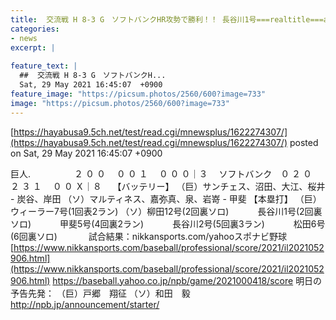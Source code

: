 ```yaml
---
title:  交流戦 H 8-3 G　ソフトバンクHR攻勢で勝利！！ 長谷川1号===realtitle===amp;2号 柳田12号 甲斐5号 松田6号HR  巨人今日も勝てず  
categories:
- news
excerpt: |
  
feature_text: |
  ##  交流戦 H 8-3 G　ソフトバンクH...
  Sat, 29 May 2021 16:45:07  +0900
feature_image: "https://picsum.photos/2560/600?image=733"
image: "https://picsum.photos/2560/600?image=733"
---
```


[https://hayabusa9.5ch.net/test/read.cgi/mnewsplus/1622274307/](https://hayabusa9.5ch.net/test/read.cgi/mnewsplus/1622274307/)
posted on Sat, 29 May 2021 16:45:07  +0900

<!--more-->

巨人.　　　　　２ ０ ０　 ０ ０ １　 ０ ０ ０｜３　 ソフトバンク　０ ２ ０　 ２ ３ １　 ０ ０ Ｘ｜８　 【バッテリー】 （巨）サンチェス、沼田、大江、桜井 - 炭谷、岸田 （ソ）マルティネス、嘉弥真、泉、岩嵜 - 甲斐 【本塁打】 （巨）ウィーラー7号(1回表2ラン) （ソ）柳田12号(2回裏ソロ) 　　　長谷川1号(2回裏ソロ) 　　　甲斐5号(4回裏2ラン) 　　　長谷川2号(5回裏3ラン) 　　　松田6号(6回裏ソロ) 　　　 試合結果：nikkansports.com/yahooスポナビ野球 [https://www.nikkansports.com/baseball/professional/score/2021/il2021052906.html](https://www.nikkansports.com/baseball/professional/score/2021/il2021052906.html) https://baseball.yahoo.co.jp/npb/game/2021000418/score 明日の予告先発： （巨）戸郷　翔征 （ソ）和田　毅 http://npb.jp/announcement/starter/
